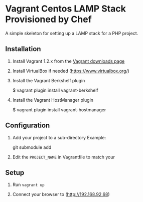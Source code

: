 Vagrant Centos LAMP Stack Provisioned by Chef
=============================================

A simple skeleton for setting up a LAMP stack for a PHP project.

Installation
------------

1. Install Vagrant 1.2.x from the [Vagrant downloads page](http://downloads.vagrantup.com/)

2. Install VirtualBox if needed (https://www.virtualbox.org/)

3. Install the Vagrant Berkshelf plugin

    $ vagrant plugin install vagrant-berkshelf

4. Install the Vagrant HostManager plugin

    $ vagrant plugin install vagrant-hostmanager

Configuration
-------------

1. Add your project to a sub-directory
Example:

    git submodule add <repository> <path>

2. Edit the `PROJECT_NAME` in Vagrantfile to match your <path>

Setup
-----

1. Run `vagrant up`

2. Connect your browser to (http://192.168.92.68)
